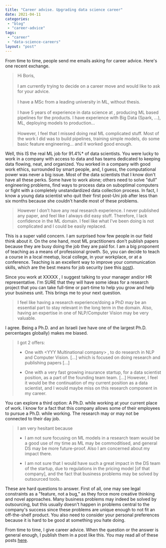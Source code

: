 ```yaml
---
title: "Career advise. Upgrading data science career"
date: 2021-04-11
categories: 
 - "blog"
 - "career-advice"
tags: 
 - "career"
 - "data-science-careers"
layout: "post"
---
```


From time to time, people send me emails asking for career advice. Here's one recent exchange.

> Hi Boris,
> <br><br>
> I am currently trying to decide on a career move and would like to ask for your advice.
> <br><br>
> I have a MSc from a leading university in ML, without thesis.
> <br><br>
> I have 5 years of experience in data science at  <XXX Multinational Company> , producing ML based pipelines for the products. I have experience with Big Data (Spark, …), ML, deploying models to production…
> <br><br>
> However, I feel that I missed doing real ML complicated stuff. Most of the work I did was to build pipelines, training simple models, do some basic feature engineering… and it worked good enough. 

Well, this IS the real ML job for 91.4%* of data scientists. You were lucky to work in a company with access to data and has teams dedicated to keeping data flowing, neat, and organized. You worked in a company with good work ethics, surrounded by smart people, and, I guess, the computational power was never a big issue. Most of the data scientists that I know don't have all these perks. Some have to work alone; others need to solve "dull" engineering problems, find ways to process data on suboptimal computers or fight with a completely unstandardized data collection process. In fact, I know a young data scientist who quit their first post-Uni job after less than six months because she couldn't handle most of these problems.

 

> However I don’t have any real research experience. I never published any paper, and feel like I always did easy stuff. Therefore, I lack confidence in the ML domain. I feel like what I’ve been doing is not complicated and I could be easily replaced.

This is a super valid concern. I am surprised how few people in our field think about it. On the one hand, most ML practitioners don't publish papers because they are busy doing the job they are paid for. I am a big proponent of teaching as a means of professional growth. So, you can decide to teach a course in a local meetup, local college, in your workplace, or at a conference. Teaching is an excellent way to improve your communication skills, which are the best means for job security (see this [post](https://gorelik.net/2020/06/22/book-review-five-stars-by-carmine-gallo/)).

Since you work at XXXXX , I suggest talking to your manager and/or HR representative. I'm SURE that they will have some ideas for a research project that you can take full-time or part-time to help you grow and help your business unit. This brings me to your next question.

> I feel like having a research experience/doing a PhD may be an essential part to stay relevant in the long term in the domain. Also, having an expertise in one of NLP/Computer Vision may be very valuable.

I agree. Being a Ph.D. and an Israeli (we have one of the largest Ph.D. percentages globally) makes me biased. 

 

> I got 2 offers:
> 
> - One with \<YYY Multinational company\> , to do research in NLP and Computer Vision. [...] which is focused on doing research and publishing papers [...]
>
> - One with a very fast growing insurance startup, for a data scientist position, as a part of the founding team team. [...] However, I feel it would be the continuation of my current position as a data scientist, and I would maybe miss on this research component in my career. 

You can explore a third option: A Ph.D. while working at your current place of work. I know for a fact that this company allows some of their employees to pursue a Ph.D. while working. The research may or may not be connected to their day job.

> I am very hesitant because 
>
> - I am not sure focusing on ML models in a research team would be a good use of my time as ML may be commoditised, and general DS may be more future-proof. Also I am concerned about my impact there.
>
> - I am not sure that I would have such a great impact in the DS team of the startup, due to regulations in the pricing model [of that company], and the fact that business problems may be solved by outsourced tools.

These are hard questions to answer. First of all, one may see legal constraints as a "feature, not a bug," as they force more creative thinking and novel approaches. Many business problems may indeed be solved by outsourcing, but this usually doesn't happen in problems central to the company's success since these problems are unique enough to not fit an off-the-shelf product. You also need to consider your personal preferences because it is hard to be good at something you hate doing.

From time to time, I give career advice. When the question or the answer is general enough, I publish them in a post like this.  You may read all of these posts [here](https://gorelik.net/category/career-advice/).
